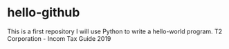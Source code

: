 # hello-github
This is a first repository
I will use Python to write a hello-world program.
T2 Corporation - Incom Tax Guide 2019
